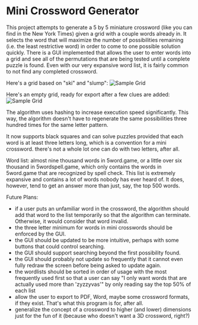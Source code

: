 Mini Crossword Generator
========================

This project attempts to generate a 5 by 5 miniature crossword (like you can find in the New York Times) given a grid with a couple words already in. It selects the word that will maximize the number of possibilities remaining (i.e. the least restrictive word) in order to come to one possible solution quickly. There is a GUI implemented that allows the user to enter words into a grid and see all of the permutations that are being tested until a complete puzzle is found. Even with our very expansive word list, it is fairly common to not find any completed crossword. 

Here's a grid based on "ski" and "slump":
![Sample Grid](https://github.com/bakitybacon/minicrossword/blob/master/fullgrid.png)

Here's an empty grid, ready for export after a few clues are added:
![Sample Grid](https://github.com/bakitybacon/minicrossword/blob/master/grid.png)

The algorithm uses hashing to increase execution speed significantly. This way, the algorithm doesn't have to regenerate the same possibilities three hundred times for the same letter pattern. 

It now supports black squares and can solve puzzles provided that each word is at least three letters long, which is a convention for a mini crossword. there's not a whole lot one can do with two letters, after all.

Word list: almost nine thousand words in 5word.game, or a little over six thousand in 5wordspell.game, which only contains the words in 5word.game that are recognized by spell check. This list is extremely expansive and contains a lot of words nobody has ever heard of. It does, however, tend to get an answer more than just, say, the top 500 words. 

Future Plans:

* if a user puts an unfamiliar word in the crossword, the algorithm should add that word to the list temporarily so that the algorithm can terminate. Otherwise, it would consider that word invalid.
* the three letter minimum for words in mini crosswords should be enforced by the GUI.
* the GUI should be updated to be more intuitive, perhaps with some buttons that could control searching.
* the GUI should support searching beyond the first possibility found.
* the GUI should probably not update so frequently that it cannot even fully redraw the screen before being asked to update again.
* the wordlists should be sorted in order of usage with the most frequently used first so that a user can say "I only want words that are actually used more than 'zyzzyvas'" by only reading say the top 50% of each list
* allow the user to export to PDF, Word, maybe some crossword formats, if they exist. That's what this program is for, after all.
* generalize the concept of a crossword to higher (and lower) dimensions just for the fun of it (because who doesn't want a 3D crossword, right?)